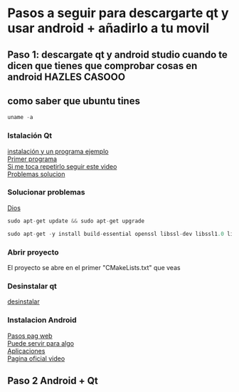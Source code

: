 # Pasos a seguir para descargarte qt y usar android + añadirlo a tu movil
## Paso 1: descargate qt y android studio cuando te dicen que tienes que comprobar cosas en android HAZLES CASOOO
## como saber que ubuntu tines
````c
uname -a
````
### Istalación Qt
[instalación y un programa ejemplo](https://www.youtube.com/watch?v=sjApF6qnyUI) <br>
[Primer programa](https://www.youtube.com/watch?v=Bo5Og2fb1CA) <br>
[Si me toca repetirlo seguir este video](https://www.youtube.com/watch?v=Ml7forZBWn4) <br>
[Problemas solucion](https://web.stanford.edu/dept/cs_edu/resources/qt/install-linux)

### Solucionar problemas
[Dios](https://stackoverflow.com/questions/74034601/what-is-wrong-with-the-default-installation-of-qt6-on-ubuntu-22-04)
````c
sudo apt-get update && sudo apt-get upgrade
````
````c
sudo apt-get -y install build-essential openssl libssl-dev libssl1.0 libgl1-mesa-dev libqt5x11extras5 '^libxcb.*-dev' libx11-xcb-dev libglu1-mesa-dev libxrender-dev libxi-dev libxkbcommon-dev libxkbcommon-x11-dev
````
### Abrir proyecto
El proyecto se abre en el primer "CMakeLists.txt" que veas
### Desinstalar qt
[desinstalar](https://www.youtube.com/watch?v=YkGihPTIWKY)

### Instalacion Android
[Pasos pag web](https://developer.android.com/codelabs/basic-android-kotlin-compose-install-android-studio?hl=es-419#6) <br>
[Puede servir para algo](https://www.youtube.com/watch?v=EBH0Sgs2ax8) <br>
[Aplicaciones](https://doc.qt.io/qt-5/android-getting-started.html) <br>
[Pagina oficial video](https://doc.qt.io/qt-6/android-getting-started.html) <br>

## Paso 2 Android + Qt




